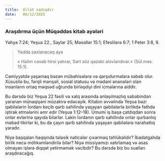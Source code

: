 ```yaml
---
title:  Allah sadiqdir
date:   06/12/2025
---
```


### Araşdırma üçün Müqəddəs kitab ayələri

Yəhya 7:24; Yeşua 22., Saylar 25; Məsəllər 15:1; Efeslilərə 6:7; 1 Peter 3:8, 9.

> <p>Yadda saxlanacaq ayə</p>
> « Həlim cavab hirsi yatırar, Sərt söz qəzəbi alovlandırar.» (Sül.məs. 15:1).

Cəmiyyətdə yaşamaq bəzən mübahisələrə və qarşıdurmalara səbəb olur. Xüsusilə bu, fərqli mənşəli, sosial statusu və mədəni ənənələri olan insanların ortaq məqsəd uğrunda birləşdiyi dini icmalarına aiddir.

Bu dərsdə biz Yeşua 22 fəsili və xalq arasında anlaşılmazlıq səbəbindən yaranan münaqişəni müzakirə edəcəyik. Kitabın əvvəlində Yeşua bəzi qəbilələrin İordanı keçib qərb sahilində yaşayan qəbilələrlə birlikdə fəthdə iştirak etmələrini əmr edir (Yeşua 1:12–18). Ümumi iş başa çatdıqdan sonra onlar evlərinə qayıda bilərlər. Lakin İordanın qərb sahilində onlar qurbanlıq məbəd tikirlər ki, bu da çayın qərb sahilində yaşayan qəbilələrə narahatlıq yaradır.

Niyə başqaları haqqında tələsik nəticələr çıxarmaq təhlükəlidir? İbadətgahda birlik necə möhkəmləndirilə bilər? Niyə missiyamızı xatırlamaq və əsas olmayan işlərə diqqət yetirməmək vacibdir? Bu dərsdə biz bu sualları araşdıracağıq.